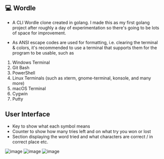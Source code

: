 ## 💻 Wordle
- A CLI Wordle clone created in golang. I made this as my first golang project after roughly a day of experimentation so there's going to be lots of space for improvement.

- As ANSI escape codes are used for formatting, i.e. clearing the terminal & colors, it's recommended to use a terminal that supports them for the program to be usable, such as
1. Windows Terminal
2. Git Bash
3. PowerShell
4. Linux Terminals (such as xterm, gnome-terminal, konsole, and many more)
5. macOS Terminal
6. Cygwin
7. Putty

## User Interface

- Key to show what each symbol means
- Counter to show how many tries left and on what try you won or lost
- Section displaying the word tried and what characters are correct / in correct place etc.

![image](https://user-images.githubusercontent.com/92184180/201767391-c6d26ed1-b137-4f1b-9216-392e222a90e7.png)
![image](https://user-images.githubusercontent.com/92184180/201769744-bf64ace4-1053-4da1-b9b9-4f78741dac1b.png)
![image](https://user-images.githubusercontent.com/92184180/201768398-43584da6-d140-45a6-9f07-71e8a7e51f96.png)
